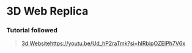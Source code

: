 # 3D Web Replica

### Tutorial followed
> [3d Website]()https://youtu.be/Ud_hP2raTmk?si=hIRbipOZEIPh7V6x
